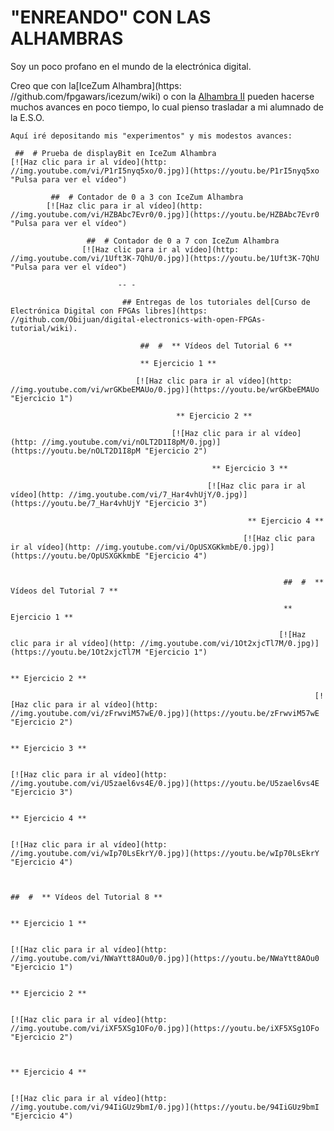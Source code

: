  # "ENREANDO" CON LAS ALHAMBRAS
Soy un poco profano en el mundo de la electrónica digital.

Creo que con la[IceZum Alhambra](https: //github.com/fpgawars/icezum/wiki) o con la [Alhambra II](https://github.com/FPGAwars/Alhambra-II-FPGA/wiki) pueden hacerse muchos avances en poco tiempo, lo cual pienso trasladar a mi alumnado de la E.S.O.

    Aquí iré depositando mis "experimentos" y mis modestos avances:

     ##  # Prueba de displayBit en IceZum Alhambra
    [![Haz clic para ir al vídeo](http: //img.youtube.com/vi/P1rI5nyq5xo/0.jpg)](https://youtu.be/P1rI5nyq5xo "Pulsa para ver el vídeo")

             ##  # Contador de 0 a 3 con IceZum Alhambra
            [![Haz clic para ir al vídeo](http: //img.youtube.com/vi/HZBAbc7Evr0/0.jpg)](https://youtu.be/HZBAbc7Evr0 "Pulsa para ver el vídeo")

                     ##  # Contador de 0 a 7 con IceZum Alhambra
                    [![Haz clic para ir al vídeo](http: //img.youtube.com/vi/1Uft3K-7QhU/0.jpg)](https://youtu.be/1Uft3K-7QhU "Pulsa para ver el vídeo")

                            -- -

                             ## Entregas de los tutoriales del[Curso de Electrónica Digital con FPGAs libres](https: //github.com/Obijuan/digital-electronics-with-open-FPGAs-tutorial/wiki).

                                 ##  #  ** Vídeos del Tutorial 6 **

                                 ** Ejercicio 1 **

                                [![Haz clic para ir al vídeo](http: //img.youtube.com/vi/wrGKbeEMAUo/0.jpg)](https://youtu.be/wrGKbeEMAUo "Ejercicio 1")

                                         ** Ejercicio 2 **

                                        [![Haz clic para ir al vídeo](http: //img.youtube.com/vi/nOLT2D1I8pM/0.jpg)](https://youtu.be/nOLT2D1I8pM "Ejercicio 2")

                                                 ** Ejercicio 3 **

                                                [![Haz clic para ir al vídeo](http: //img.youtube.com/vi/7_Har4vhUjY/0.jpg)](https://youtu.be/7_Har4vhUjY "Ejercicio 3")

                                                         ** Ejercicio 4 **

                                                        [![Haz clic para ir al vídeo](http: //img.youtube.com/vi/OpUSXGKkmbE/0.jpg)](https://youtu.be/OpUSXGKkmbE "Ejercicio 4")


                                                                 ##  #  ** Vídeos del Tutorial 7 **

                                                                 ** Ejercicio 1 **

                                                                [![Haz clic para ir al vídeo](http: //img.youtube.com/vi/1Ot2xjcTl7M/0.jpg)](https://youtu.be/1Ot2xjcTl7M "Ejercicio 1")

                                                                         ** Ejercicio 2 **

                                                                        [![Haz clic para ir al vídeo](http: //img.youtube.com/vi/zFrwviM57wE/0.jpg)](https://youtu.be/zFrwviM57wE "Ejercicio 2")

                                                                                 ** Ejercicio 3 **

                                                                                [![Haz clic para ir al vídeo](http: //img.youtube.com/vi/U5zael6vs4E/0.jpg)](https://youtu.be/U5zael6vs4E "Ejercicio 3")

                                                                                         ** Ejercicio 4 **

                                                                                        [![Haz clic para ir al vídeo](http: //img.youtube.com/vi/wIp70LsEkrY/0.jpg)](https://youtu.be/wIp70LsEkrY "Ejercicio 4")


                                                                                                 ##  #  ** Vídeos del Tutorial 8 **

                                                                                                 ** Ejercicio 1 **

                                                                                                [![Haz clic para ir al vídeo](http: //img.youtube.com/vi/NWaYtt8AOu0/0.jpg)](https://youtu.be/NWaYtt8AOu0 "Ejercicio 1")

                                                                                                         ** Ejercicio 2 **

                                                                                                        [![Haz clic para ir al vídeo](http: //img.youtube.com/vi/iXF5XSg1OFo/0.jpg)](https://youtu.be/iXF5XSg1OFo "Ejercicio 2")


                                                                                                                 ** Ejercicio 4 **

                                                                                                                [![Haz clic para ir al vídeo](http: //img.youtube.com/vi/94IiGUz9bmI/0.jpg)](https://youtu.be/94IiGUz9bmI "Ejercicio 4")
